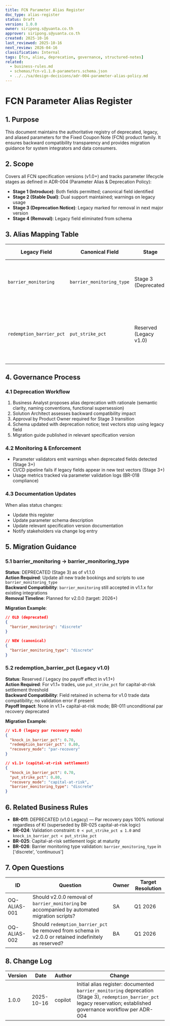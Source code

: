 ```yaml
---
title: FCN Parameter Alias Register
doc_type: alias-register
status: Draft
version: 1.0.0
owner: siripong.s@yuanta.co.th
approver: siripong.s@yuanta.co.th
created: 2025-10-16
last_reviewed: 2025-10-16
next_review: 2026-04-16
classification: Internal
tags: [fcn, alias, deprecation, governance, structured-notes]
related:
  - business-rules.md
  - schemas/fcn-v1.1.0-parameters.schema.json
  - ../../sa/design-decisions/adr-004-parameter-alias-policy.md
---
```


# FCN Parameter Alias Register

## 1. Purpose
This document maintains the authoritative registry of deprecated, legacy, and aliased parameters for the Fixed Coupon Note (FCN) product family. It ensures backward compatibility transparency and provides migration guidance for system integrators and data consumers.

## 2. Scope
Covers all FCN specification versions (v1.0+) and tracks parameter lifecycle stages as defined in ADR-004 (Parameter Alias & Deprecation Policy):
- **Stage 1 (Introduce)**: Both fields permitted; canonical field identified
- **Stage 2 (Stable Dual)**: Dual support maintained; warnings on legacy usage
- **Stage 3 (Deprecation Notice)**: Legacy marked for removal in next major version
- **Stage 4 (Removal)**: Legacy field eliminated from schema

## 3. Alias Mapping Table

| Legacy Field | Canonical Field | Stage | First Appeared | Removal Target | Notes |
|--------------|-----------------|-------|----------------|----------------|-------|
| `barrier_monitoring` | `barrier_monitoring_type` | Stage 3 (Deprecated) | v1.0.0 | v2.0.0 | Deprecated in v1.1; use `barrier_monitoring_type` for clarity and consistency with monitoring nomenclature (ADR-004) |
| `redemption_barrier_pct` | `put_strike_pct` | Reserved (Legacy v1.0) | v1.0.0 | N/A | Reserved for backward compatibility; no payoff effect in v1.1 capital-at-risk mode; superseded by `put_strike_pct` for capital-at-risk settlement (BR-011 legacy mode) |

## 4. Governance Process

### 4.1 Deprecation Workflow
1. Business Analyst proposes alias deprecation with rationale (semantic clarity, naming conventions, functional supersession)
2. Solution Architect assesses backward compatibility impact
3. Approval by Product Owner required for Stage 3 transition
4. Schema updated with deprecation notice; test vectors stop using legacy field
5. Migration guide published in relevant specification version

### 4.2 Monitoring & Enforcement
- Parameter validators emit warnings when deprecated fields detected (Stage 3+)
- CI/CD pipeline fails if legacy fields appear in new test vectors (Stage 3+)
- Usage metrics tracked via parameter validation logs (BR-018 compliance)

### 4.3 Documentation Updates
When alias status changes:
- Update this register
- Update parameter schema description
- Update relevant specification version documentation
- Notify stakeholders via change log entry

## 5. Migration Guidance

### 5.1 barrier_monitoring → barrier_monitoring_type
**Status**: DEPRECATED (Stage 3) as of v1.1.0  
**Action Required**: Update all new trade bookings and scripts to use `barrier_monitoring_type`  
**Backward Compatibility**: `barrier_monitoring` still accepted in v1.1.x for existing integrations  
**Removal Timeline**: Planned for v2.0.0 (target: 2026+)

**Migration Example**:
```json
// OLD (deprecated)
{
  "barrier_monitoring": "discrete"
}

// NEW (canonical)
{
  "barrier_monitoring_type": "discrete"
}
```

### 5.2 redemption_barrier_pct (Legacy v1.0)
**Status**: Reserved / Legacy (no payoff effect in v1.1+)  
**Action Required**: For v1.1+ trades, use `put_strike_pct` for capital-at-risk settlement threshold  
**Backward Compatibility**: Field retained in schema for v1.0 trade data compatibility; no validation error if present  
**Payoff Impact**: None in v1.1+ capital-at-risk mode; BR-011 unconditional par recovery deprecated

**Migration Example**:
```json
// v1.0 (legacy par recovery mode)
{
  "knock_in_barrier_pct": 0.70,
  "redemption_barrier_pct": 0.80,
  "recovery_mode": "par-recovery"
}

// v1.1+ (capital-at-risk settlement)
{
  "knock_in_barrier_pct": 0.70,
  "put_strike_pct": 0.80,
  "recovery_mode": "capital-at-risk",
  "barrier_monitoring_type": "discrete"
}
```

## 6. Related Business Rules
- **BR-011**: DEPRECATED (v1.0 Legacy) — Par recovery pays 100% notional regardless of KI (superseded by BR-025 capital-at-risk logic)
- **BR-024**: Validation constraint: `0 < put_strike_pct ≤ 1.0` and `knock_in_barrier_pct < put_strike_pct`
- **BR-025**: Capital-at-risk settlement logic at maturity
- **BR-026**: Barrier monitoring type validation: `barrier_monitoring_type` in ['discrete', 'continuous']

## 7. Open Questions
| ID | Question | Owner | Target Resolution |
|----|----------|-------|-------------------|
| OQ-ALIAS-001 | Should v2.0.0 removal of `barrier_monitoring` be accompanied by automated migration scripts? | SA | Q1 2026 |
| OQ-ALIAS-002 | Should `redemption_barrier_pct` be removed from schema in v2.0.0 or retained indefinitely as reserved? | BA | Q1 2026 |

## 8. Change Log
| Version | Date | Author | Change |
|---------|------|--------|--------|
| 1.0.0 | 2025-10-16 | copilot | Initial alias register: documented `barrier_monitoring` deprecation (Stage 3), `redemption_barrier_pct` legacy reservation; established governance workflow per ADR-004 |
